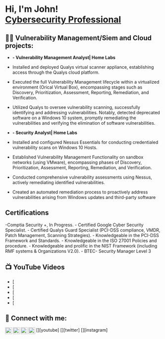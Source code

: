 <h1>Hi, I'm John! <br/><a href="https://github.com/joshmadakor1"> <a href="https://www.linkedin.com/in/joshmadakor/">Cybersecurity Professional</a>
<h2>👨‍💻 Vulnerability Management/Siem and Cloud  projects:</h2>

- <b>- Vulnerability Management Analyst| Home Labs</b>

-	Installed and deployed Qualys virtual scanner appliance, establishing access through the Qualys cloud platform.
-	Executed the full Vulnerability Management lifecycle within a virtualized environment (Orical Virtual  Box), encompassing stages such as Discovery, Prioritization, Assessment, Reporting, Remediation, and Verification.
-	Utilized Qualys to oversee vulnerability scanning, successfully identifying and addressing vulnerabilities. Notably, detected deprecated software on a Windows 10 system, promptly remediating the vulnerabilities and verifying the elimination of software vulnerabilities.

- <b>- Security Analyst| Home Labs</b>

-	Installed and configured Nessus Essentials for conducting credentialed vulnerability scans on Windows 10 Hosts.
-	Established Vulnerability Management Functionality on sandbox networks (using VMware), encompassing phases of Discovery, Prioritization, Assessment, Reporting, Remediation, and Verification.
-	Conducted comprehensive vulnerability assessments using Nessus, actively remediating identified vulnerabilities.
-	Created an automated remediation process to proactively address vulnerabilities arising from Windows updates and third-party software
  
<h2> Certifications</h2>
-Comptia Security +, In Progress.
-	Certified Google Cyber Security Specialist. 
-	Certified Qualys Guard Specialist (PCI-DSS compliance, VMDR, Patch Management, Scanning Strategies).
-	Knowledgeable in the PCI-DSS Framework and Standards.
-	Knowledgeable in the ISO 27001 Policies and procedure.
-	Knowledgeable and prolific in the NIST Framework (including RMF systems & Organizations V2.0). 
-	BTEC- Security Manager Level 3



<h2>📺 YouTube Videos</h2>

- [
- [
- [
- [
- [

<h2> 🤳 Connect with me:</h2>

[<img align="left" alt="JoshMadakor | YouTube" width="22px" src="https://cdn.jsdelivr.net/npm/simple-icons@v3/icons/youtube.svg" />][youtube]
[<img align="left" alt="JoshMadakor | Twitter" width="22px" src="https://cdn.jsdelivr.net/npm/simple-icons@v3/icons/twitter.svg" />][twitter]
[<img align="left" alt="JoshMadakor | LinkedIn" width="22px" src="https://cdn.jsdelivr.net/npm/simple-icons@v3/icons/linkedin.svg" />][linkedin]
[<img align="left" alt="JoshMadakor | Instagram" width="22px" src="https://cdn.jsdelivr.net/npm/simple-icons@v3/icons/instagram.svg" />][instagram]


[linkedin]: https://www.linkedin.com/in/john-balogun-4b4a42267/

<!--
**JohnBalogun/johnBalogun** is a ✨ _special_ ✨ repository because its `README.md` (this file) appears on your GitHub profile.

Here are some ideas to get you started:

- 🔭 I’m currently working on ...
- 🌱 I’m currently learning ...
- 👯 I’m looking to collaborate on ...
- 🤔 I’m looking for help with ...
- 💬 Ask me about ...
- 📫 How to reach me: ...
- 😄 Pronouns: ...
- ⚡ Fun fact: ...
-->
